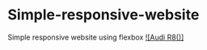 # Simple-responsive-website
Simple responsive website using flexbox
[![Audi R8()]]("https://github.com/gmpravin/Simple-responsive-website/blob/master/70635854_384406435813093_4721587485745321722_n(6).mp4")
